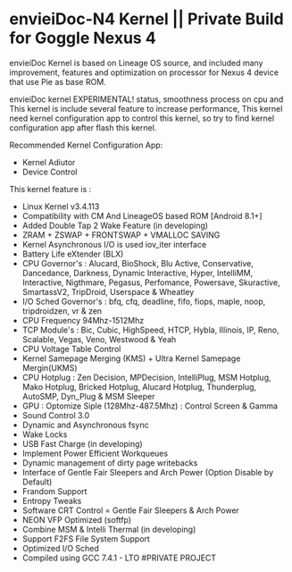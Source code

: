 # envieiDoc-N4 Kernel || Private Build for Goggle Nexus 4

envieiDoc Kernel is based on Lineage OS source, and included many improvement, features and optimization on processor for Nexus 4 device that use Pie as base ROM. 

envieiDoc kernel EXPERIMENTAL! status, smoothness process on cpu and This kernel is include several feature to increase performance, This kernel need kernel configuration app to control this kernel, so try to find kernel configuration app after flash this kernel.

Recommended Kernel Configuration App:
- Kernel Adiutor
- Device Control

This kernel feature is :
- Linux Kernel v3.4.113
- Compatibility with CM And LineageOS based ROM [Android 8.1+]
- Added Double Tap 2 Wake Feature (in developing)
- ZRAM + ZSWAP + FRONTSWAP + VMALLOC SAVING
- Kernel Asynchronous I/O is used iov_iter interface
- Battery Life eXtender (BLX)
- CPU Governor's
: Alucard, BioShock, Blu Active, Conservative, Dancedance, Darkness, Dynamic Interactive, Hyper, IntelliMM, Interactive, Nigthmare, Pegasus, Perfomance, Powersave, Skuractive, SmartassV2, TripDroid, Userspace & Wheatley
-  I/O Sched Governor's
: bfq, cfq, deadline, fifo, fiops, maple, noop, tripdroidzen, vr & zen
- CPU Frequency 94Mhz-1512Mhz
- TCP Module's
: Bic, Cubic, HighSpeed, HTCP, Hybla, Illinois, IP, Reno, Scalable, Vegas, Veno, Westwood & Yeah
- CPU Voltage Table Control
- Kernel Samepage Merging (KMS) + Ultra Kernel Samepage Mergin(UKMS)
- CPU Hotplug
: Zen Decision, MPDecision, IntelliPlug, MSM Hotplug, Mako Hotplug, Bricked Hotplug, Alucard Hotplug, Thunderplug, AutoSMP, Dyn_Plug & MSM Sleeper
- GPU
: Optomize Siple (128Mhz-487.5Mhz)
: Control Screen & Gamma
- Sound Control 3.0
- Dynamic and Asynchronous fsync
- Wake Locks
- USB Fast Charge (in developing)
- Implement Power Efficient Workqueues
- Dynamic management of dirty page writebacks
- Interface of Gentle Fair Sleepers and Arch Power (Option Disable by Default)
- Frandom Support
- Entropy Tweaks
- Software CRT Control
= Gentle Fair Sleepers & Arch Power
- NEON VFP Optimized (softfp)
- Combine MSM & Intelli Thermal (in developing)
- Support F2FS File System Support
- Optimized I/O Sched
- Compiled using GCC 7.4.1 - LTO
#PRIVATE PROJECT
